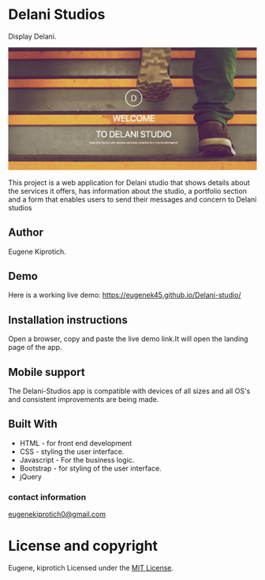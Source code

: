 # Delani Studios
Display Delani.

 ![Getting Started](images/DelaniS.PNG)

This project is a web application for Delani studio that shows details about the services it offers, has information about the studio, a portfolio section and a form that enables users to send their messages and concern to Delani studios
## Author
Eugene Kiprotich.

## Demo
Here is a working live demo: https://eugenek45.github.io/Delani-studio/

## Installation instructions
Open a browser, copy and paste the live demo link.It will open the landing page of the app. 

## Mobile support
The Delani-Studios app is compatible with devices of all sizes and all OS's and consistent improvements are being made.

## Built With
* HTML - for front end development
 * CSS - styling the user interface. 
 * Javascript - For the business logic. 
 * Bootstrap - for styling of the user interface.
 * jQuery 

### contact information
eugenekiprotich0@gmail.com

# License and copyright
Eugene, kiprotich Licensed under the [MIT License](LICENSE).
